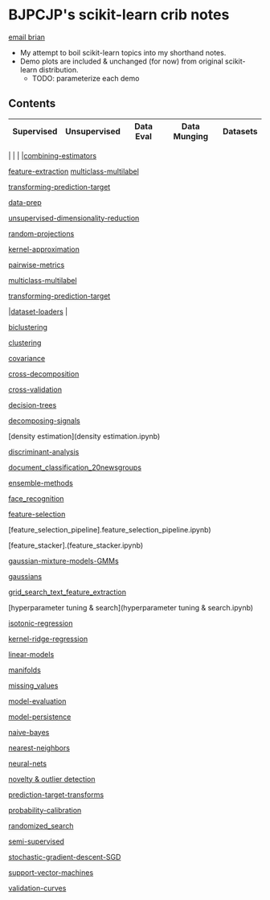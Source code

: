 # BJPCJP's scikit-learn crib notes

[email brian](mailto:bjpcjp@gmail.com)

* My attempt to boil scikit-learn topics into my shorthand notes.
* Demo plots are included & unchanged (for now) from original scikit-learn distribution.
   * TODO: parameterize each demo

## Contents
|Supervised|Unsupervised|Data Eval|Data Munging|Datasets|
|---|---|---|---|---|
|
|
|
|[combining-estimators](combining-estimators.ipynb)

[feature-extraction](feature-extraction.ipynb)
[multiclass-multilabel](multiclass-multilabel.ipynb)

[transforming-prediction-target](transforming-prediction-target.ipynb)

[data-prep](data-prep.ipynb)

[unsupervised-dimensionality-reduction](unsupervised-dimensionality-reduction.ipynb)

[random-projections](random-projections.ipynb)

[kernel-approximation](kernel-approximation.ipynb)

[pairwise-metrics](pairwise-metrics.ipynb)

[multiclass-multilabel](multiclass-multilabel.ipynb)

[transforming-prediction-target](transforming-prediction-target.ipynb)

|[dataset-loaders](dataset-loaders.ipynb)
|


[biclustering](biclustering.ipynb)

[clustering](clustering.ipynb)

[covariance](covariance.ipynb)

[cross-decomposition](cross-decomposition.ipynb)

[cross-validation](cross-validation.ipynb)

[decision-trees](decision-trees.ipynb)

[decomposing-signals](decomposing-signals.ipynb)

[density estimation](density estimation.ipynb)

[discriminant-analysis](discriminant-analysis.ipynb)

[document_classification_20newsgroups](document_classification_20newsgroups.ipynb)

[ensemble-methods](ensemble-methods.ipynb)

[face_recognition](face_recognition.ipynb)

[feature-selection](feature-selection.ipynb)

[feature_selection_pipeline].feature_selection_pipeline.ipynb)

[feature_stacker].(feature_stacker.ipynb)

[gaussian-mixture-models-GMMs](gaussian-mixture-models-GMMs.ipynb)

[gaussians](gaussians.ipynb)

[grid_search_text_feature_extraction](grid_search_text_feature_extraction.ipynb)

[hyperparameter tuning & search](hyperparameter tuning & search.ipynb)

[isotonic-regression](isotonic-regression.ipynb)

[kernel-ridge-regression](.ipynb)

[linear-models](linear-models.ipynb)

[manifolds](manifolds.ipynb)

[missing_values](.ipynb)

[model-evaluation](model-evaluation.ipynb)

[model-persistence](model-persistence.ipynb)


[naive-bayes](naive-bayes.ipynb)

[nearest-neighbors](nearest-neighbors.ipynb)

[neural-nets](neural-nets.ipynb)

[novelty & outlier detection](.ipynb)

[prediction-target-transforms](prediction-target-transforms.ipynb)

[probability-calibration](probability-calibration.ipynb)

[randomized_search](randomized_search.ipynb)

[semi-supervised](semi-supervised.ipynb)

[stochastic-gradient-descent-SGD](stochastic-gradient-descent-SGD.ipynb)

[support-vector-machines](support-vector-machines.ipynb)

[validation-curves](validation-curves.ipynb)
